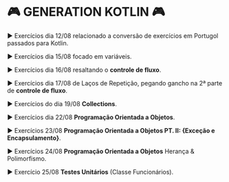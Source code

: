 # 🎮 GENERATION KOTLIN 🎮

▶ Exercícios dia 12/08 relacionado a conversão de exercícios em Portugol passados para Kotlin. 

▶ Exercícios dia 15/08 focado em variáveis. 

▶ Exercícios dia 16/08 resaltando o **controle de fluxo**. 

▶ Exercícios dia 17/08 de Laços de Repetição, pegando gancho na 2ª parte de **controle de fluxo**. 

▶ Exercícios do dia 19/08 **Collections**. 

▶ Exercícios dia 22/08 **Programação Orientada a Objetos**.

▶ Exercícios 23/08 **Programação Orientada a Objetos PT. II: {Exceção e Encapsulamento}**.

▶ Exercícios 24/08 **Programação Orientada a Objetos** Herança & Polimorfismo. 

▶ Exercício 25/08 **Testes Unitários** (Classe Funcionários). 
